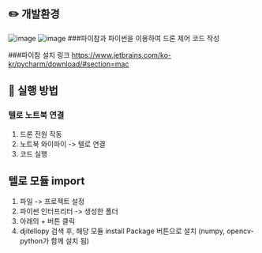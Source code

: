 ## ✏️ 개발환경  
![image](https://user-images.githubusercontent.com/79096808/206724639-6901c502-36c3-4588-bddb-0b4b45670430.png)
![image](https://user-images.githubusercontent.com/79096808/206724701-dce3e7e9-e482-4480-93a7-656e9e804032.png)
###파이참과 파이썬을 이용하여 드론 제어 코드 작성



###파이참 설치 링크
https://www.jetbrains.com/ko-kr/pycharm/download/#section=mac



## 🌙 실행 방법

### 텔로 노트북 연결

1) 드론 전원 작동
2) 노트북 와이파이 -> 텔로 연결
3) 코드 실행



## 텔로 모듈 import

1) 파일 -> 프로젝트 설정
2) 파이썬 인터프리터 -> 생성한 폴더
3) 아래의 + 버튼 클릭
4) djitellopy 검색 후, 해당 모듈 install Package 버튼으로 설치
(numpy, opencv-python가 함께 설치 됨)




